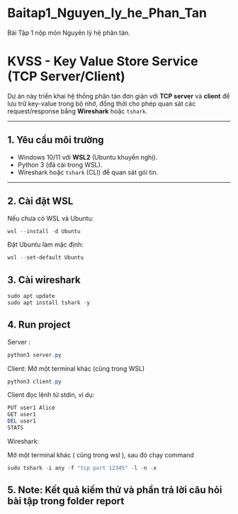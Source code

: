 # Baitap1_Nguyen_ly_he_Phan_Tan

Bài Tập 1 nộp môn Nguyên lý hệ phân tán.

# KVSS - Key Value Store Service (TCP Server/Client)

Dự án này triển khai hệ thống phân tán đơn giản với **TCP server** và **client** để lưu trữ key-value trong bộ nhớ, đồng thời cho phép quan sát các request/response bằng **Wireshark** hoặc `tshark`.

---

## 1. Yêu cầu môi trường

- Windows 10/11 với **WSL2** (Ubuntu khuyến nghị).
- Python 3 (đã cài trong WSL).
- Wireshark hoặc `tshark` (CLI) để quan sát gói tin.

---

## 2. Cài đặt WSL

Nếu chưa có WSL và Ubuntu:

```powershell
wsl --install -d Ubuntu

```

Đặt Ubuntu làm mặc định:

```powershell
wsl --set-default Ubuntu

```

## 3. Cài wireshark

```powershell
sudo apt update
sudo apt install tshark -y

```

## 4. Run project

Server :

```powershell
python3 server.py

```

Client:
Mở một terminal khác (cũng trong WSL)

```powershell
python3 client.py

```

Client đọc lệnh từ stdin, ví dụ:

```powershell
PUT user1 Alice
GET user1
DEL user1
STATS

```

Wireshark:

Mở một terminal khác ( cũng trong wsl ), sau đó chạy command

```powershell
sudo tshark -i any -f "tcp port 12345" -l -n -x

```

## 5. Note: Kết quả kiếm thử và phần trả lời câu hỏi bài tập trong folder report
